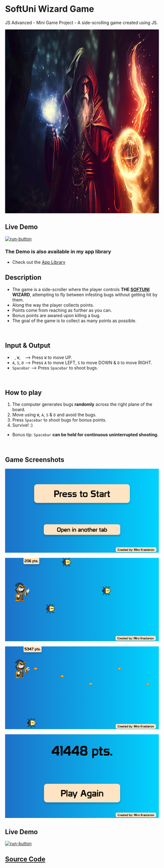# SoftUni Wizard Game
JS Advanced - Mini Game Project - A side-scrolling game created using JS.
<p align="center"><a href="https://softuni-wizard-miro.glitch.me/"><img src="https://github.com/mirokrastanov/softuni-wizard-game/blob/main/src/images/wizard-cover-royalty-free-pixabay.jpg?raw=true" alt="game-image" height="600px"></a></p>

## Live Demo
[<img src="https://freepngimg.com/download/play_now_button/25403-5-play-now-button-transparent.png" alt="run-button" height="40px" />](https://softuni-wizard-miro.glitch.me/)
### The Demo is also available in my app library 
- Check out the [App Library](https://app-library-13e36.web.app/)

## Description
- The game is a side-scroller where the player controls <b>THE <a href="https://softuni.bg/">SOFTUNI</a> WIZARD</b>, attempting to fly between infesting bugs without getting hit by them.
- Along the way the player collects points. 
- Points come from reaching as further as you can. 
- Bonus points are awared upon killing a bug.
- The goal of the game is to collect as many points as possible.
<br />

## Input & Output
  - ` `, `W`, ` ` --> Press `W` to move UP.
  - `A`, `S`, `D` --> Press `A` to move LEFT, `S` to move DOWN & `D` to move RIGHT.
  - `Spacebar` --> Press `Spacebar` to shoot bugs.
 <br />

## How to play
1. The computer generates bugs <b>randomly</b> across the right plane of the board.
2. Move using `W`, `A`, `S` & `D` and avoid the bugs.
3. Press `Spacebar` to shoot bugs for bonus points.
4. Survive! :)

- Bonus tip: `Spacebar` <b>can be held for continuous uninterrupted shooting.</b>
<br />

## Game Screenshots
<p align="center"><img src="https://github.com/mirokrastanov/softuni-wizard-game/blob/main/src/images/wizard_G-01.png?raw=true" alt="board-image" title="Game board image" /></p>
<p align="center"><img src="https://github.com/mirokrastanov/softuni-wizard-game/blob/main/src/images/wizard_G-02.png?raw=true" alt="board-image" title="Game board image" /></p>
<p align="center"><img src="https://github.com/mirokrastanov/softuni-wizard-game/blob/main/src/images/wizard_G-03.png?raw=true" alt="board-image" title="Game board image" /></p>
<p align="center"><img src="https://github.com/mirokrastanov/softuni-wizard-game/blob/main/src/images/wizard_G-04.png?raw=true" alt="board-image" title="Game board image" /></p>


  
  
## Live Demo
[<img src="https://freepngimg.com/download/play_now_button/25403-5-play-now-button-transparent.png" alt="run-button" height="40px" />](https://softuni-wizard-miro.glitch.me/)
  
  
## [Source Code](https://github.com/mirokrastanov/softuni-wizard-game/tree/main/src)
  
